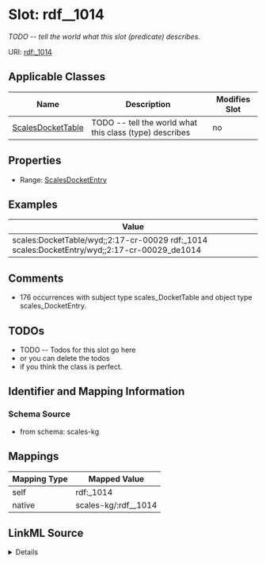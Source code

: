 

# Slot: rdf__1014


_TODO -- tell the world what this slot (predicate) describes._





URI: [rdf:_1014](http://www.w3.org/1999/02/22-rdf-syntax-ns#_1014)



<!-- no inheritance hierarchy -->





## Applicable Classes

| Name | Description | Modifies Slot |
| --- | --- | --- |
| [ScalesDocketTable](../classes/ScalesDocketTable.md) | TODO -- tell the world what this class (type) describes |  no  |







## Properties

* Range: [ScalesDocketEntry](../classes/ScalesDocketEntry.md)






## Examples

| Value |
| --- |
| scales:DocketTable/wyd;;2:17-cr-00029 rdf:_1014 scales:DocketEntry/wyd;;2:17-cr-00029_de1014 |

## Comments

* 176 occurrences with subject type scales_DocketTable and object type scales_DocketEntry.

## TODOs

* TODO -- Todos for this slot go here
* or you can delete the todos
* if you think the class is perfect.

## Identifier and Mapping Information







### Schema Source


* from schema: scales-kg




## Mappings

| Mapping Type | Mapped Value |
| ---  | ---  |
| self | rdf:_1014 |
| native | scales-kg/:rdf__1014 |




## LinkML Source

<details>
```yaml
name: rdf__1014
description: TODO -- tell the world what this slot (predicate) describes.
todos:
- TODO -- Todos for this slot go here
- or you can delete the todos
- if you think the class is perfect.
comments:
- 176 occurrences with subject type scales_DocketTable and object type scales_DocketEntry.
examples:
- value: scales:DocketTable/wyd;;2:17-cr-00029 rdf:_1014 scales:DocketEntry/wyd;;2:17-cr-00029_de1014
from_schema: scales-kg
rank: 1000
slot_uri: rdf:_1014
alias: rdf__1014
domain_of:
- scales_DocketTable
range: scales_DocketEntry

```
</details>